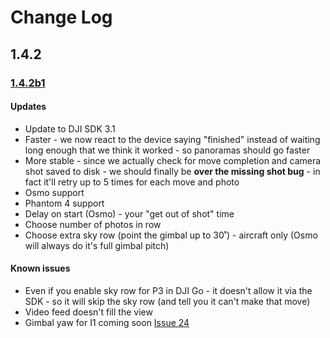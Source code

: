 # Change Log

## 1.4.2

### [1.4.2b1](https://github.com/dbaldwin/DronePan/releases/tag/1.4.2b1)

#### Updates

* Update to DJI SDK 3.1
* Faster - we now react to the device saying "finished" instead of waiting long enough that we think it worked - so panoramas should go faster
* More stable - since we actually check for move completion and camera shot saved to disk - we should finally be **over the missing shot bug** - in fact it'll retry up to 5 times for each move and photo
* Osmo support
* Phantom 4 support
* Delay on start (Osmo) - your "get out of shot" time
* Choose number of photos in row
* Choose extra sky row (point the gimbal up to 30˚) - aircraft only (Osmo will always do it's full gimbal pitch)

#### Known issues

* Even if you enable sky row for P3 in DJI Go - it doesn't allow it via the SDK - so it will skip the sky row (and tell you it can't make that move)
* Video feed doesn't fill the view
* Gimbal yaw for I1 coming soon [Issue 24](https://github.com/dbaldwin/DronePan/issues/24)